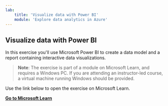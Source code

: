 ```yaml
---
lab:
    title: 'Visualize data with Power BI'
    module: 'Explore data analytics in Azure'
---
```


## Visualize data with Power BI

In this exercise you'll use Microsoft Power BI to create a data model and a report containing interactive data visualizations.

> **Note**: The exercise is part of a module on Microsoft Learn, and requires a Windows PC. If you are attending an instructor-led course, a virtual machine running Windows should be provided.

Use the link below to open the exercise on Microsoft Learn.

**[Go to Microsoft Learn](https://docs.microsoft.com/learn/modules/explore-fundamentals-data-visualization/5-exercise-power-bi)**
